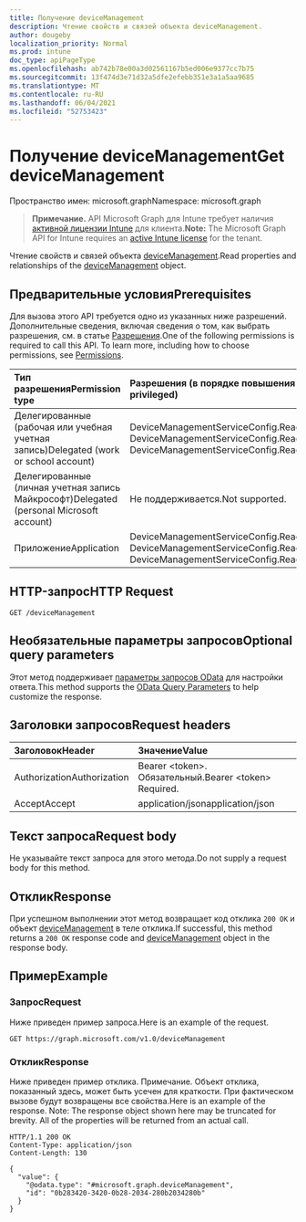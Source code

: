 ```yaml
---
title: Получение deviceManagement
description: Чтение свойств и связей объекта deviceManagement.
author: dougeby
localization_priority: Normal
ms.prod: intune
doc_type: apiPageType
ms.openlocfilehash: ab742b78e00a3d02561167b5ed006e9377cc7b75
ms.sourcegitcommit: 13f474d3e71d32a5dfe2efebb351e3a1a5aa9685
ms.translationtype: MT
ms.contentlocale: ru-RU
ms.lasthandoff: 06/04/2021
ms.locfileid: "52753423"
---
```

# <a name="get-devicemanagement"></a><span data-ttu-id="cd3f2-103">Получение deviceManagement</span><span class="sxs-lookup"><span data-stu-id="cd3f2-103">Get deviceManagement</span></span>

<span data-ttu-id="cd3f2-104">Пространство имен: microsoft.graph</span><span class="sxs-lookup"><span data-stu-id="cd3f2-104">Namespace: microsoft.graph</span></span>

> <span data-ttu-id="cd3f2-105">**Примечание.** API Microsoft Graph для Intune требует наличия [активной лицензии Intune](https://go.microsoft.com/fwlink/?linkid=839381) для клиента.</span><span class="sxs-lookup"><span data-stu-id="cd3f2-105">**Note:** The Microsoft Graph API for Intune requires an [active Intune license](https://go.microsoft.com/fwlink/?linkid=839381) for the tenant.</span></span>

<span data-ttu-id="cd3f2-106">Чтение свойств и связей объекта [deviceManagement](../resources/intune-enrollment-devicemanagement.md).</span><span class="sxs-lookup"><span data-stu-id="cd3f2-106">Read properties and relationships of the [deviceManagement](../resources/intune-enrollment-devicemanagement.md) object.</span></span>

## <a name="prerequisites"></a><span data-ttu-id="cd3f2-107">Предварительные условия</span><span class="sxs-lookup"><span data-stu-id="cd3f2-107">Prerequisites</span></span>
<span data-ttu-id="cd3f2-p101">Для вызова этого API требуется одно из указанных ниже разрешений. Дополнительные сведения, включая сведения о том, как выбрать разрешения, см. в статье [Разрешения](/graph/permissions-reference).</span><span class="sxs-lookup"><span data-stu-id="cd3f2-p101">One of the following permissions is required to call this API. To learn more, including how to choose permissions, see [Permissions](/graph/permissions-reference).</span></span>

|<span data-ttu-id="cd3f2-110">Тип разрешения</span><span class="sxs-lookup"><span data-stu-id="cd3f2-110">Permission type</span></span>|<span data-ttu-id="cd3f2-111">Разрешения (в порядке повышения привилегий)</span><span class="sxs-lookup"><span data-stu-id="cd3f2-111">Permissions (from least to most privileged)</span></span>|
|:---|:---|
|<span data-ttu-id="cd3f2-112">Делегированные (рабочая или учебная учетная запись)</span><span class="sxs-lookup"><span data-stu-id="cd3f2-112">Delegated (work or school account)</span></span>|<span data-ttu-id="cd3f2-113">DeviceManagementServiceConfig.Read.All, DeviceManagementServiceConfig.ReadWrite.All</span><span class="sxs-lookup"><span data-stu-id="cd3f2-113">DeviceManagementServiceConfig.Read.All, DeviceManagementServiceConfig.ReadWrite.All</span></span>|
|<span data-ttu-id="cd3f2-114">Делегированные (личная учетная запись Майкрософт)</span><span class="sxs-lookup"><span data-stu-id="cd3f2-114">Delegated (personal Microsoft account)</span></span>|<span data-ttu-id="cd3f2-115">Не поддерживается.</span><span class="sxs-lookup"><span data-stu-id="cd3f2-115">Not supported.</span></span>|
|<span data-ttu-id="cd3f2-116">Приложение</span><span class="sxs-lookup"><span data-stu-id="cd3f2-116">Application</span></span>|<span data-ttu-id="cd3f2-117">DeviceManagementServiceConfig.Read.All, DeviceManagementServiceConfig.ReadWrite.All</span><span class="sxs-lookup"><span data-stu-id="cd3f2-117">DeviceManagementServiceConfig.Read.All, DeviceManagementServiceConfig.ReadWrite.All</span></span>|

## <a name="http-request"></a><span data-ttu-id="cd3f2-118">HTTP-запрос</span><span class="sxs-lookup"><span data-stu-id="cd3f2-118">HTTP Request</span></span>
<!-- {
  "blockType": "ignored"
}
-->
``` http
GET /deviceManagement
```

## <a name="optional-query-parameters"></a><span data-ttu-id="cd3f2-119">Необязательные параметры запросов</span><span class="sxs-lookup"><span data-stu-id="cd3f2-119">Optional query parameters</span></span>
<span data-ttu-id="cd3f2-120">Этот метод поддерживает [параметры запросов OData](/graph/query-parameters) для настройки ответа.</span><span class="sxs-lookup"><span data-stu-id="cd3f2-120">This method supports the [OData Query Parameters](/graph/query-parameters) to help customize the response.</span></span>

## <a name="request-headers"></a><span data-ttu-id="cd3f2-121">Заголовки запросов</span><span class="sxs-lookup"><span data-stu-id="cd3f2-121">Request headers</span></span>
|<span data-ttu-id="cd3f2-122">Заголовок</span><span class="sxs-lookup"><span data-stu-id="cd3f2-122">Header</span></span>|<span data-ttu-id="cd3f2-123">Значение</span><span class="sxs-lookup"><span data-stu-id="cd3f2-123">Value</span></span>|
|:---|:---|
|<span data-ttu-id="cd3f2-124">Authorization</span><span class="sxs-lookup"><span data-stu-id="cd3f2-124">Authorization</span></span>|<span data-ttu-id="cd3f2-125">Bearer &lt;token&gt;. Обязательный.</span><span class="sxs-lookup"><span data-stu-id="cd3f2-125">Bearer &lt;token&gt; Required.</span></span>|
|<span data-ttu-id="cd3f2-126">Accept</span><span class="sxs-lookup"><span data-stu-id="cd3f2-126">Accept</span></span>|<span data-ttu-id="cd3f2-127">application/json</span><span class="sxs-lookup"><span data-stu-id="cd3f2-127">application/json</span></span>|

## <a name="request-body"></a><span data-ttu-id="cd3f2-128">Текст запроса</span><span class="sxs-lookup"><span data-stu-id="cd3f2-128">Request body</span></span>
<span data-ttu-id="cd3f2-129">Не указывайте текст запроса для этого метода.</span><span class="sxs-lookup"><span data-stu-id="cd3f2-129">Do not supply a request body for this method.</span></span>

## <a name="response"></a><span data-ttu-id="cd3f2-130">Отклик</span><span class="sxs-lookup"><span data-stu-id="cd3f2-130">Response</span></span>
<span data-ttu-id="cd3f2-131">При успешном выполнении этот метод возвращает код отклика `200 OK` и объект [deviceManagement](../resources/intune-enrollment-devicemanagement.md) в теле отклика.</span><span class="sxs-lookup"><span data-stu-id="cd3f2-131">If successful, this method returns a `200 OK` response code and [deviceManagement](../resources/intune-enrollment-devicemanagement.md) object in the response body.</span></span>

## <a name="example"></a><span data-ttu-id="cd3f2-132">Пример</span><span class="sxs-lookup"><span data-stu-id="cd3f2-132">Example</span></span>

### <a name="request"></a><span data-ttu-id="cd3f2-133">Запрос</span><span class="sxs-lookup"><span data-stu-id="cd3f2-133">Request</span></span>
<span data-ttu-id="cd3f2-134">Ниже приведен пример запроса.</span><span class="sxs-lookup"><span data-stu-id="cd3f2-134">Here is an example of the request.</span></span>
``` http
GET https://graph.microsoft.com/v1.0/deviceManagement
```

### <a name="response"></a><span data-ttu-id="cd3f2-135">Отклик</span><span class="sxs-lookup"><span data-stu-id="cd3f2-135">Response</span></span>
<span data-ttu-id="cd3f2-p102">Ниже приведен пример отклика. Примечание. Объект отклика, показанный здесь, может быть усечен для краткости. При фактическом вызове будут возвращены все свойства.</span><span class="sxs-lookup"><span data-stu-id="cd3f2-p102">Here is an example of the response. Note: The response object shown here may be truncated for brevity. All of the properties will be returned from an actual call.</span></span>
``` http
HTTP/1.1 200 OK
Content-Type: application/json
Content-Length: 130

{
  "value": {
    "@odata.type": "#microsoft.graph.deviceManagement",
    "id": "0b283420-3420-0b28-2034-280b2034280b"
  }
}
```




